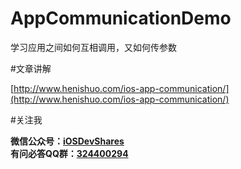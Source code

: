 # AppCommunicationDemo
学习应用之间如何互相调用，又如何传参数

#文章讲解

[http://www.henishuo.com/ios-app-communication/](http://www.henishuo.com/ios-app-communication/)

#关注我

**微信公众号：[iOSDevShares](http://www.henishuo.com/ios-app-communication/)**<br>
**有问必答QQ群：[324400294](http://www.henishuo.com/ios-app-communication/)**


